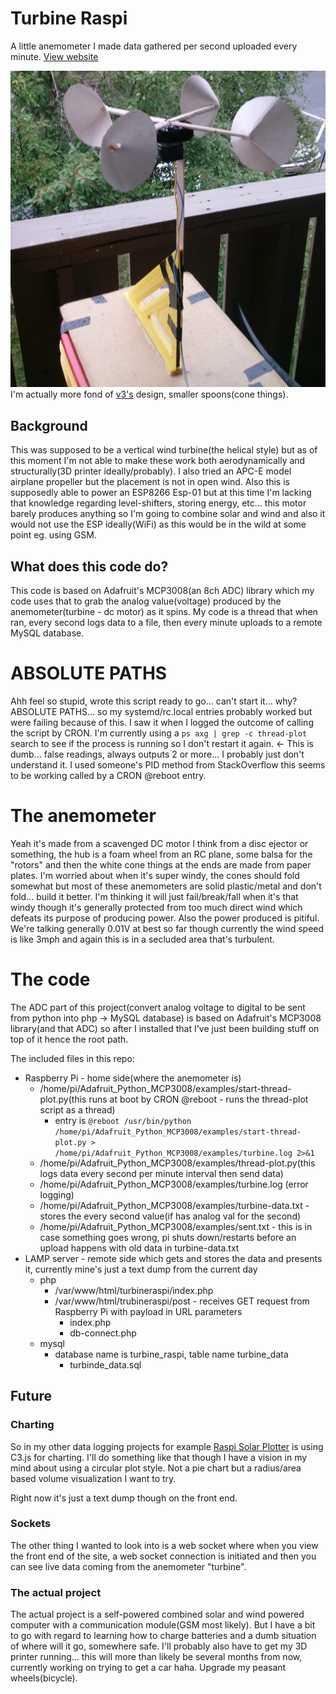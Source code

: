 # Turbine Raspi
A little anemometer I made data gathered per second uploaded every minute. [View website](http://turbineraspi.com)

![v4](https://raw.githubusercontent.com/jdc-cunningham/turbine-raspi/master/v_4_2.jpg)
I'm actually more fond of [v3's](https://raw.githubusercontent.com/jdc-cunningham/turbine-raspi/master/v_3.jpg) design, smaller spoons(cone things).

## Background
This was supposed to be a vertical wind turbine(the helical style) but as of this moment I'm not able to make these work both aerodynamically and structurally(3D printer ideally/probably). I also tried an APC-E model airplane propeller but the placement is not in open wind. Also this is supposedly able to power an ESP8266 Esp-01 but at this time I'm lacking that knowledge regarding level-shifters, storing energy, etc... this motor barely produces anything so I'm going to combine solar and wind and also it would not use the ESP ideally(WiFi) as this would be in the wild at some point eg. using GSM.

## What does this code do?
This code is based on Adafruit's MCP3008(an 8ch ADC) library which my code uses that to grab the analog value(voltage) produced by the anemometer(turbine - dc motor) as it spins. My code is a thread that when ran, every second logs data to a file, then every minute uploads to a remote MySQL database.

# ABSOLUTE PATHS
Ahh feel so stupid, wrote this script ready to go... can't start it... why? ABSOLUTE PATHS... so my systemd/rc.local entries probably worked but were failing because of this. I saw it when I logged the outcome of calling the script by CRON. I'm currently using a `ps axg | grep -c thread-plot` search to see if the process is running so I don't restart it again. <- This is dumb... false readings, always outputs 2 or more... I probably just don't understand it. I used someone's PID method from StackOverflow this seems to be working called by a CRON @reboot entry.

# The anemometer
Yeah it's made from a scavenged DC motor I think from a disc ejector or something, the hub is a foam wheel from an RC plane, some balsa for the "rotors" and then the white cone things at the ends are made from paper plates. I'm worried about when it's super windy, the cones should fold somewhat but most of these anemometers are solid plastic/metal and don't fold... build it better. I'm thinking it will just fail/break/fall when it's that windy though it's generally protected from too much direct wind which defeats its purpose of producing power. Also the power produced is pitiful. We're talking generally 0.01V at best so far though currently the wind speed is like 3mph and again this is in a secluded area that's turbulent.

# The code
The ADC part of this project(convert analog voltage to digital to be sent from python into php -> MySQL database) is based on Adafruit's MCP3008 library(and that ADC) so after I installed that I've just been building stuff on top of it hence the root path.

The included files in this repo:
* Raspberry Pi - home side(where the anemometer is)
  * /home/pi/Adafruit_Python_MCP3008/examples/start-thread-plot.py(this runs at boot by CRON @reboot - runs the thread-plot script as a thread)
    * entry is `@reboot /usr/bin/python /home/pi/Adafruit_Python_MCP3008/examples/start-thread-plot.py > /home/pi/Adafruit_Python_MCP3008/examples/turbine.log 2>&1`
  * /home/pi/Adafruit_Python_MCP3008/examples/thread-plot.py(this logs data every second per minute interval then send data)
  * /home/pi/Adafruit_Python_MCP3008/examples/turbine.log (error logging)
  * /home/pi/Adafruit_Python_MCP3008/examples/turbine-data.txt - stores the every second value(if has analog val for the second)
  * /home/pi/Adafruit_Python_MCP3008/examples/sent.txt - this is in case something goes wrong, pi shuts down/restarts before an upload happens with old data in turbine-data.txt
* LAMP server - remote side which gets and stores the data and presents it, currently mine's just a text dump from the current day
  * php
    * /var/www/html/turbineraspi/index.php
    * /var/www/html/trubineraspi/post - receives GET request from Raspberry Pi with payload in URL parameters
      * index.php
      * db-connect.php
  * mysql
    * database name is turbine_raspi, table name turbine_data
      * turbinde_data.sql
      
## Future
### Charting
So in my other data logging projects for example [Raspi Solar Plotter](http://raspisolarplotter.com) is using C3.js for charting. I'll do something like that though I have a vision in my mind about using a circular plot style. Not a pie chart but a radius/area based volume visualization I want to try.

Right now it's just a text dump though on the front end.

### Sockets
The other thing I wanted to look into is a web socket where when you view the front end of the site, a web socket connection is initiated and then you can see live data coming from the anemometer "turbine".

### The actual project
The actual project is a self-powered combined solar and wind powered computer with a communication module(GSM most likely). But I have a bit to go with regard to learning how to charge batteries and a dumb situation of where will it go, somewhere safe. I'll probably also have to get my 3D printer running... this will more than likely be several months from now, currently working on trying to get a car haha. Upgrade my peasant wheels(bicycle).
